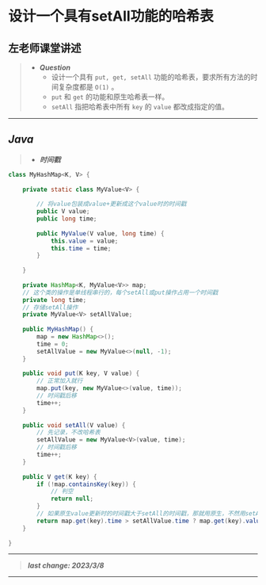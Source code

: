 # 设计一个具有setAll功能的哈希表

## 左老师课堂讲述

> - ***Question***
>   - 设计一个具有 `put, get, setAll` 功能的哈希表，要求所有方法的时间复杂度都是 `O(1)` 。
>   - `put` 和 `get` 的功能和原生哈希表一样。
>   - `setAll` 指把哈希表中所有 `key` 的 `value` 都改成指定的值。

---

## *Java*

> - ***时间戳***

```java
class MyHashMap<K, V> {
    
    private static class MyValue<V> {
        
        // 将value包装成value+更新成这个value时的时间戳
        public V value;
        public long time;
        
        public MyValue(V value, long time) {
            this.value = value;
            this.time = time;
        }
        
    }
    
    private HashMap<K, MyValue<V>> map;
    // 这个类的操作是单线程串行的，每个setAll或put操作占用一个时间戳
    private long time;
    // 存储setAll操作
    private MyValue<V> setAllValue;
    
    public MyHashMap() {
        map = new HashMap<>();
        time = 0;
        setAllValue = new MyValue<>(null, -1);
    }
    
    public void put(K key, V value) {
        // 正常加入就行
        map.put(key, new MyValue<>(value, time));
        // 时间戳后移
        time++;
    }
    
    public void setAll(V value) {
        // 先记录，不改哈希表
        setAllValue = new MyValue<V>(value, time);
        // 时间戳后移
        time++;
    }
    
    public V get(K key) {
        if (!map.containsKey(key)) {
            // 判空
            return null;
        }
        // 如果原生value更新时的时间戳大于setAll的时间戳，那就用原生，不然用setAll的
        return map.get(key).time > setAllValue.time ? map.get(key).value : setAllValue.value;
    }
    
}
```

---

> ***last change: 2023/3/8***

---
